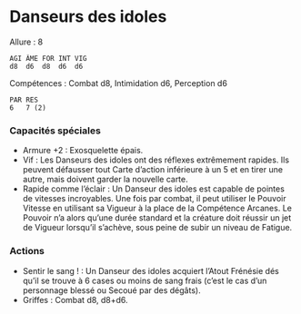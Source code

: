 # Danseurs des idoles

Allure : 8

	AGI	ÂME	FOR	INT	VIG
	d8	d6	d8	d6	d6

Compétences : Combat d8, Intimidation d6, Perception d6

	PAR	RES
	6	7 (2)

### Capacités spéciales
- Armure +2 : Exosquelette épais.
- Vif : Les Danseurs des idoles ont des réflexes extrêmement rapides. Ils peuvent défausser tout Carte d’action inférieure à un 5 et en tirer une autre, mais doivent garder la nouvelle carte.
- Rapide comme l’éclair : Un Danseur des idoles est capable de pointes de vitesses incroyables. Une fois par combat, il peut utiliser le Pouvoir Vitesse en utilisant sa Vigueur à la place de la Compétence Arcanes. Le Pouvoir n’a alors qu’une durée standard et la créature doit réussir un jet de Vigueur lorsqu’il s’achève, sous peine de subir un niveau de Fatigue.

### Actions
- Sentir le sang ! : Un Danseur des idoles acquiert l’Atout Frénésie dés qu’il se trouve à 6 cases ou moins de sang frais (c’est le cas d’un personnage blessé ou Secoué par des dégâts).
- Griffes : Combat d8, d8+d6.
